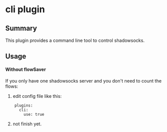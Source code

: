 # cli plugin

## Summary

This plugin provides a command line tool to control shadowsocks.

## Usage

#### Without flowSaver

If you only have one shadowsocks server and you don't need to count the flows:

1. edit config file like this:  
```
    plugins:
      cli:
        use: true
```
2. not finish yet.
